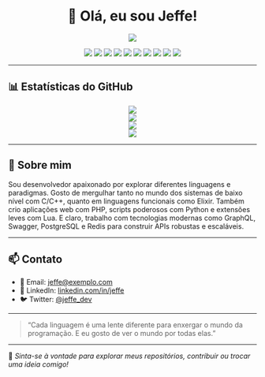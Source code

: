 <!-- README.md -->

<h1 align="center">👋 Olá, eu sou Jeffe!</h1>

<p align="center">
  <img src="https://img.shields.io/badge/Desenvolvedor-A%2B-brightgreen?style=for-the-badge" />
</p>

<p align="center">
  <!-- Linguagens -->
  <img src="https://img.shields.io/badge/C-00599C?style=for-the-badge&logo=c&logoColor=white" />
  <img src="https://img.shields.io/badge/C++-00599C?style=for-the-badge&logo=c%2B%2B&logoColor=white" />
  <img src="https://img.shields.io/badge/Python-3776AB?style=for-the-badge&logo=python&logoColor=white" />
  <img src="https://img.shields.io/badge/Elixir-6E4A7E?style=for-the-badge&logo=elixir&logoColor=white" />
  <img src="https://img.shields.io/badge/PHP-777BB4?style=for-the-badge&logo=php&logoColor=white" />
  <img src="https://img.shields.io/badge/Lua-2C2D72?style=for-the-badge&logo=lua&logoColor=white" />
  <!-- Tecnologias extras -->
  <img src="https://img.shields.io/badge/GraphQL-E10098?style=for-the-badge&logo=graphql&logoColor=white" />
  <img src="https://img.shields.io/badge/Swagger-85EA2D?style=for-the-badge&logo=swagger&logoColor=black" />
  <img src="https://img.shields.io/badge/PostgreSQL-4169E1?style=for-the-badge&logo=postgresql&logoColor=white" />
  <img src="https://img.shields.io/badge/Redis-DC382D?style=for-the-badge&logo=redis&logoColor=white" />
</p>

---

## 📊 Estatísticas do GitHub

<p align="center">
  <!-- Stats gerais -->
  <img src="https://github-readme-stats.vercel.app/api?username=jeffe&show_icons=true&theme=radical" />
  <br />
  <!-- Streak -->
  <img src="https://github-readme-streak-stats.herokuapp.com/?user=jeffe&theme=radical" />
  <br />
  <!-- Linguagens mais usadas -->
  <img src="https://github-readme-stats.vercel.app/api/top-langs/?username=jeffe&layout=compact&theme=radical" />
  <br />
  <!-- Contribuições por repositório -->
  <img src="https://github-contribution-stats.vercel.app/api/?username=jeffe" />
</p>

---

## 🧠 Sobre mim

Sou desenvolvedor apaixonado por explorar diferentes linguagens e paradigmas. Gosto de mergulhar tanto no mundo dos sistemas de baixo nível com C/C++, quanto em linguagens funcionais como Elixir. Também crio aplicações web com PHP, scripts poderosos com Python e extensões leves com Lua. E claro, trabalho com tecnologias modernas como GraphQL, Swagger, PostgreSQL e Redis para construir APIs robustas e escaláveis.

---

## 📫 Contato

- 💌 Email: jeffe@exemplo.com  
- 💼 LinkedIn: [linkedin.com/in/jeffe](https://linkedin.com/in/jeffe)  
- 🐦 Twitter: [@jeffe_dev](https://twitter.com/jeffe_dev)

---

> “Cada linguagem é uma lente diferente para enxergar o mundo da programação. E eu gosto de ver o mundo por todas elas.”

---

🎯 *Sinta-se à vontade para explorar meus repositórios, contribuir ou trocar uma ideia comigo!*
